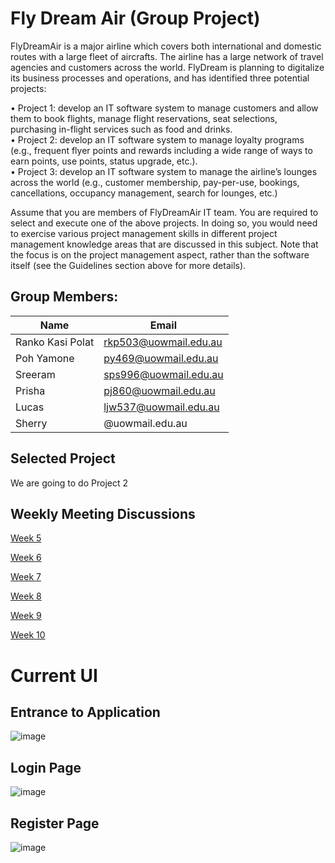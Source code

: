 # Fly Dream Air (Group Project)
FlyDreamAir is a major airline which covers both international and domestic routes with a large fleet of aircrafts. The airline has a large network of travel agencies and customers across the world. FlyDream is planning to digitalize its business processes and operations, and has identified three potential projects:   

• Project 1: develop an IT software system to manage customers and allow them to book flights, manage flight reservations, seat selections, purchasing in-flight services such as food and drinks.   
• Project 2: develop an IT software system to manage loyalty programs (e.g., frequent flyer points and rewards including a wide range of ways to earn points, use points, status upgrade, etc.).    
• Project 3: develop an IT software system to manage the airline’s lounges across the world (e.g., customer membership, pay-per-use, bookings, cancellations, occupancy management, search for lounges, etc.)  

Assume that you are members of FlyDreamAir IT team. You are required to select and execute one of the above projects. In doing so, you would need to exercise various project management skills in different project management knowledge areas that are discussed in this subject. Note that the focus is on the project management aspect, rather than the software itself (see the Guidelines section above for more details). 

## Group Members:
|     Name      |     Email     | 
| ------------- | ------------- |
| Ranko Kasi Polat  |rkp503@uowmail.edu.au  |
| Poh Yamone        | py469@uowmail.edu.au  |
| Sreeram           | sps996@uowmail.edu.au  |
| Prisha            | pj860@uowmail.edu.au|
| Lucas             | ljw537@uowmail.edu.au|
| Sherry            | @uowmail.edu.au|


## Selected Project
We are going to do Project 2


## Weekly Meeting Discussions

[Week 5](https://github.com/rankopolat/AirTask/blob/main/WeeklyReports/Week5.md)

[Week 6](https://github.com/rankopolat/AirTask/blob/main/WeeklyReports/Week6.md)

[Week 7](https://github.com/rankopolat/AirTask/blob/main/WeeklyReports/Week7.md)

[Week 8](https://github.com/rankopolat/AirTask/blob/main/WeeklyReports/Week8.md)

[Week 9](https://github.com/rankopolat/AirTask/blob/main/WeeklyReports/Week9.md)

[Week 10](https://github.com/rankopolat/AirTask/blob/main/WeeklyReports/Week10.md)



# Current UI
## Entrance to Application
![image](https://github.com/rankopolat/AirTask/assets/116534934/e7836556-0f13-437f-999d-44b6752fc286)
## Login Page
![image](https://github.com/rankopolat/AirTask/assets/116534934/7d3a0db3-a4b3-4ca8-bafa-19e929e8cbad)
## Register Page
![image](https://github.com/rankopolat/AirTask/assets/116534934/26006dfc-eeba-41dd-8681-f24d3cfc18c8)



